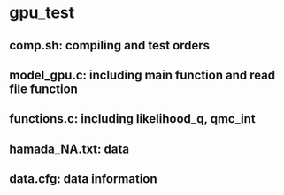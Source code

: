 # gpu_test

## comp.sh: compiling and test orders
## model_gpu.c: including main function and read file function
## functions.c: including likelihood_q, qmc_int
## hamada_NA.txt: data
## data.cfg: data information
